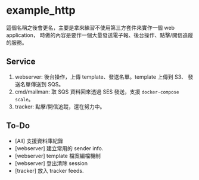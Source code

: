 example_http
=============

這個名稱之後會更名，主要是拿來練習不使用第三方套件來實作一個 web application，
時做的內容是要作一個大量發送電子報、後台操作、點擊/開信追蹤的服務。

Service
--------

1. webserver: 後台操作，上傳 template、發送名單。template 上傳到 S3、
   發送名單傳送到 SQS。
2. cmd/mailman: 取 SQS 資料回來透過 SES 發送，支援 `docker-compose scale`。 
3. tracker: 點擊/開信追蹤，還在努力中。


To-Do
------

- [All] 支援資料庫紀錄
- [webserver] 建立常用的 sender info. 
- [webserver] template 檔案編檔機制
- [webserver] 登出清除 session
- [tracker] 放入 tracker feeds.
